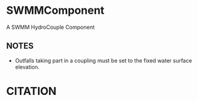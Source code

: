 # SWMMComponent

A SWMM HydroCouple Component

## NOTES

- Outfalls taking part in a coupling must be set to the fixed water surface elevation.

# CITATION
